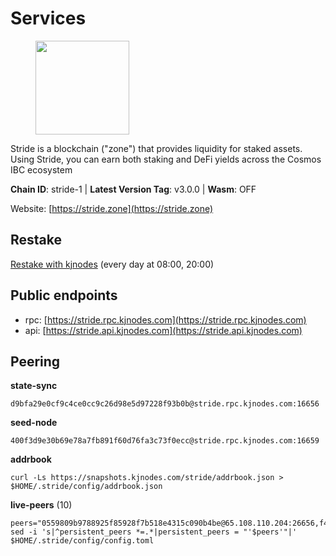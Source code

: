 # Services

<figure><img src="https://raw.githubusercontent.com/kj89/testnet_manuals/main/pingpub/logos/stride.png" width="150" alt=""><figcaption></figcaption></figure>

Stride is a blockchain ("zone") that provides liquidity for staked assets.  Using Stride, you can earn both staking and DeFi yields across the Cosmos IBC ecosystem

**Chain ID**: stride-1 | **Latest Version Tag**: v3.0.0 | **Wasm**: OFF

Website: [https://stride.zone](https://stride.zone)

## Restake

[Restake with kjnodes](https://restake.app/stride/stridevaloper1j8gkhtllnp252l6g6zwzea30e7pvzqttr9768n) (every day at 08:00, 20:00)
## Public endpoints

* rpc: [https://stride.rpc.kjnodes.com](https://stride.rpc.kjnodes.com)
* api: [https://stride.api.kjnodes.com](https://stride.api.kjnodes.com)

## Peering

**state-sync**

```
d9bfa29e0cf9c4ce0cc9c26d98e5d97228f93b0b@stride.rpc.kjnodes.com:16656
```

**seed-node**

```
400f3d9e30b69e78a7fb891f60d76fa3c73f0ecc@stride.rpc.kjnodes.com:16659
```

**addrbook**
```
curl -Ls https://snapshots.kjnodes.com/stride/addrbook.json > $HOME/.stride/config/addrbook.json
```

**live-peers** (10)
```
peers="0559809b9788925f85928f7b518e4315c090b4be@65.108.110.204:26656,f452fbafd9c5dd0ce7c0ecd6bf2ba413aedb88aa@65.108.229.244:36656,021974bdbb3108a706e97204434cc606a36e95b8@23.88.69.167:26767,463b1dc6903455575079572fb23407be586f2a4b@185.16.39.37:26656,233e06cfa51d53e186afe032e848f5c9f5cd4a01@83.171.248.3:26656,8e4e1f1e087c76c71c64e477e95495833da82aa2@135.181.173.139:26656,2f6a21a94be87df4c2a2d82683e6ea99b7b6b02b@50.21.173.78:26656,5093547fdf0430143ac66b4ee55d80e6542a6c10@217.174.247.163:26656,cc21cd5beebca219107c3cb31a01c21adb76670b@34.79.153.13:26656,d9bfa29e0cf9c4ce0cc9c26d98e5d97228f93b0b@65.109.88.38:16656"
sed -i 's|^persistent_peers *=.*|persistent_peers = "'$peers'"|' $HOME/.stride/config/config.toml
```
